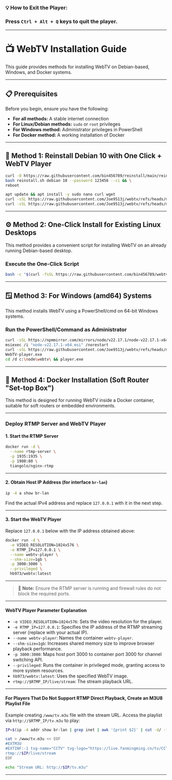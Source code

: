 ### 💡 How to Exit the Player:
### Press `Ctrl + Alt + Q` keys to quit the player.
---
# 📺 WebTV Installation Guide

This guide provides methods for installing WebTV on Debian-based, Windows, and Docker systems.

---

## 📋 Prerequisites

Before you begin, ensure you have the following:

* **For all methods:** A stable internet connection
* **For Linux/Debian methods:** `sudo` or `root` privileges
* **For Windows method:** Administrator privileges in PowerShell
* **For Docker method:** A working installation of Docker

---

## 🐧 Method 1: Reinstall Debian 10 with One Click + WebTV Player

```bash
curl -O https://raw.githubusercontent.com/bin456789/reinstall/main/reinstall.sh && \
bash reinstall.sh debian 10 --password 123456 --ci && \
reboot
```
```bash
apt update && apt install -y sudo nano curl wget
curl -sSL https://raw.githubusercontent.com/Joe9513j/webtv/refs/heads/main/webtv-min.zip -o webtv-min.zip
curl -sSL https://raw.githubusercontent.com/Joe9513j/webtv/refs/heads/main/setup-debian-webtv-only.sh | bash
```

---

## ⚙️ Method 2: One-Click Install for Existing Linux Desktops

This method provides a convenient script for installing WebTV on an already running Debian-based desktop.

### Execute the One-Click Script

```bash
bash -c "$(curl -fsSL https://raw.githubusercontent.com/bin456789/webtv/main/install.sh)"
```

---

## 🪟 Method 3: For Windows (amd64) Systems

This method installs WebTV using a PowerShell/cmd on 64-bit Windows systems.

### Run the PowerShell/Command as Administrator

```bash
curl -sSL https://npmmirror.com/mirrors/node/v22.17.1/node-v22.17.1-x64.msi -o node-v22.17.1-x64.msi
msiexec /i "node-v22.17.1-x64.msi" /norestart
curl -sSL https://raw.githubusercontent.com/Joe9513j/webtv/refs/heads/main/WebTV-player.exe -o WebTV-player.exe
WebTV-player.exe
cd /d c:\node\webtv\ && player.exe
```

---

## 🐳 Method 4: Docker Installation (Soft Router "Set-top Box")

This method is designed for running WebTV inside a Docker container, suitable for soft routers or embedded environments.

---

### Deploy RTMP Server and WebTV Player

#### 1. Start the RTMP Server

```bash
docker run -d \
  --name rtmp-server \
  -p 1935:1935 \
  -p 1980:80 \
  tiangolo/nginx-rtmp
```

---

#### 2. Obtain Host IP Address (for interface `br-lan`)

```bash
ip -4 a show br-lan
```

Find the actual IPv4 address and replace `127.0.0.1` with it in the next step.

---

#### 3. Start the WebTV Player

Replace `127.0.0.1` below with the IP address obtained above:

```bash
docker run -d \
  -e VIDEO_RESOLUTION=1024x576 \
  -e RTMP_IP=127.0.0.1 \
  --name webtv-player \
  --shm-size=1gb \
  -p 3000:3000 \
  --privileged \
  hb973/webtv:latest
```

---

> 📌 **Note:** Ensure the RTMP server is running and firewall rules do not block the required ports.

---

#### WebTV Player Parameter Explanation

* `-e VIDEO_RESOLUTION=1024x576`: Sets the video resolution for the player.
* `-e RTMP_IP=127.0.0.1`: Specifies the IP address of the RTMP streaming server (replace with your actual IP).
* `--name webtv-player`: Names the container `webtv-player`.
* `--shm-size=1gb`: Increases shared memory size to improve browser playback performance.
* `-p 3000:3000`: Maps host port 3000 to container port 3000 for channel switching API.
* `--privileged`: Runs the container in privileged mode, granting access to more system resources.
* `hb973/webtv:latest`: Uses the specified WebTV image.
* `rtmp://$RTMP_IP/live/stream`: The stream playback URL.

---

#### For Players That Do Not Support RTMP Direct Playback, Create an M3U8 Playlist File

Example creating `/www/tv.m3u` file with the stream URL. Access the playlist via `http://$RTMP_IP/tv.m3u` to play:

```bash
IP=$(ip -4 addr show br-lan | grep inet | awk '{print $2}' | cut -d/ -f1)

cat > /www/tv.m3u << EOF
#EXTM3U
#EXTINF:-1 tvg-name="CCTV" tvg-logo="https://live.fanmingming.cn/tv/CCTV6.png" group-title="webTV",CCTV
rtmp://$IP/live/stream
EOF

echo "Stream URL: http://$IP/tv.m3u"
```

---

